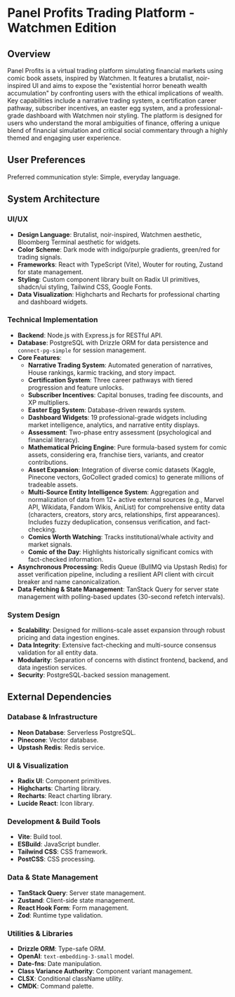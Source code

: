 # Panel Profits Trading Platform - Watchmen Edition

## Overview
Panel Profits is a virtual trading platform simulating financial markets using comic book assets, inspired by Watchmen. It features a brutalist, noir-inspired UI and aims to expose the "existential horror beneath wealth accumulation" by confronting users with the ethical implications of wealth. Key capabilities include a narrative trading system, a certification career pathway, subscriber incentives, an easter egg system, and a professional-grade dashboard with Watchmen noir styling. The platform is designed for users who understand the moral ambiguities of finance, offering a unique blend of financial simulation and critical social commentary through a highly themed and engaging user experience.

## User Preferences
Preferred communication style: Simple, everyday language.

## System Architecture

### UI/UX
- **Design Language**: Brutalist, noir-inspired, Watchmen aesthetic, Bloomberg Terminal aesthetic for widgets.
- **Color Scheme**: Dark mode with indigo/purple gradients, green/red for trading signals.
- **Frameworks**: React with TypeScript (Vite), Wouter for routing, Zustand for state management.
- **Styling**: Custom component library built on Radix UI primitives, shadcn/ui styling, Tailwind CSS, Google Fonts.
- **Data Visualization**: Highcharts and Recharts for professional charting and dashboard widgets.

### Technical Implementation
- **Backend**: Node.js with Express.js for RESTful API.
- **Database**: PostgreSQL with Drizzle ORM for data persistence and `connect-pg-simple` for session management.
- **Core Features**:
    - **Narrative Trading System**: Automated generation of narratives, House rankings, karmic tracking, and story impact.
    - **Certification System**: Three career pathways with tiered progression and feature unlocks.
    - **Subscriber Incentives**: Capital bonuses, trading fee discounts, and XP multipliers.
    - **Easter Egg System**: Database-driven rewards system.
    - **Dashboard Widgets**: 19 professional-grade widgets including market intelligence, analytics, and narrative entity displays.
    - **Assessment**: Two-phase entry assessment (psychological and financial literacy).
    - **Mathematical Pricing Engine**: Pure formula-based system for comic assets, considering era, franchise tiers, variants, and creator contributions.
    - **Asset Expansion**: Integration of diverse comic datasets (Kaggle, Pinecone vectors, GoCollect graded comics) to generate millions of tradeable assets.
    - **Multi-Source Entity Intelligence System**: Aggregation and normalization of data from 12+ active external sources (e.g., Marvel API, Wikidata, Fandom Wikis, AniList) for comprehensive entity data (characters, creators, story arcs, relationships, first appearances). Includes fuzzy deduplication, consensus verification, and fact-checking.
    - **Comics Worth Watching**: Tracks institutional/whale activity and market signals.
    - **Comic of the Day**: Highlights historically significant comics with fact-checked information.
- **Asynchronous Processing**: Redis Queue (BullMQ via Upstash Redis) for asset verification pipeline, including a resilient API client with circuit breaker and name canonicalization.
- **Data Fetching & State Management**: TanStack Query for server state management with polling-based updates (30-second refetch intervals).

### System Design
- **Scalability**: Designed for millions-scale asset expansion through robust pricing and data ingestion engines.
- **Data Integrity**: Extensive fact-checking and multi-source consensus validation for all entity data.
- **Modularity**: Separation of concerns with distinct frontend, backend, and data ingestion services.
- **Security**: PostgreSQL-backed session management.

## External Dependencies

### Database & Infrastructure
- **Neon Database**: Serverless PostgreSQL.
- **Pinecone**: Vector database.
- **Upstash Redis**: Redis service.

### UI & Visualization
- **Radix UI**: Component primitives.
- **Highcharts**: Charting library.
- **Recharts**: React charting library.
- **Lucide React**: Icon library.

### Development & Build Tools
- **Vite**: Build tool.
- **ESBuild**: JavaScript bundler.
- **Tailwind CSS**: CSS framework.
- **PostCSS**: CSS processing.

### Data & State Management
- **TanStack Query**: Server state management.
- **Zustand**: Client-side state management.
- **React Hook Form**: Form management.
- **Zod**: Runtime type validation.

### Utilities & Libraries
- **Drizzle ORM**: Type-safe ORM.
- **OpenAI**: `text-embedding-3-small` model.
- **Date-fns**: Date manipulation.
- **Class Variance Authority**: Component variant management.
- **CLSX**: Conditional className utility.
- **CMDK**: Command palette.